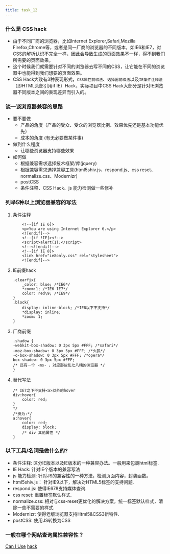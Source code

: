 ```yaml
---
title: task_12
---
```

### 什么是 CSS hack

 - 由于不同厂商的浏览器，比如Internet Explorer,Safari,Mozilla
   Firefox,Chrome等，或者是同一厂商的浏览器的不同版本，如IE6和IE7，对CSS的解析认识不完全一样，因此会导致生成的页面效果不一样，得不到我们所需要的页面效果。
 - 这个时候我们就需要针对不同的浏览器去写不同的CSS，让它能在不同的浏览器中也能得到我们想要的页面效果。
 - CSS Hack大致有3种表现形式，`CSS属性前缀法`、`选择器前缀法`以及`IE条件注释法`（即HTML头部引用if IE）Hack，实际项目中CSS Hack大部分是针对IE浏览器不同版本之间的表现差异而引入的。

### 谈一谈浏览器兼容的思路

 - 要不要做
	 - 产品的角度（产品的受众、受众的浏览器比例、效果优先还是基本功能优先）
	 - 成本的角度 (有无必要做某件事)
 - 做到什么程度
	 - 让哪些浏览器支持哪些效果
 - 如何做
	 - 根据兼容需求选择技术框架/库(jquery)
	 - 根据兼容需求选择兼容工具(html5shiv.js、respond.js、css
	   reset、normalize.css、Modernizr)
	 - postCSS
	 - 条件注释、CSS Hack、js 能力检测做一些修补

### 列举5种以上浏览器兼容的写法

 1. 条件注释
	```
		<!--[if IE 6]>
		<p>You are using Internet Explorer 6.</p>
		<![endif]-->
		<!--[if !IE]><!-->
		<script>alert(1);</script>
		<!--<![endif]-->
		<!--[if IE 8]>
		<link href="ie8only.css" rel="stylesheet">
		<![endif]-->
	```
 2. IE前缀hack
	```
	.clearfix{
		_color: blue; /*IE6*/
		*zoom:1; /*IE6 IE7*/
		color: red\9; /*IE9*/
	}
	.block{
		display: inline-block; /*IE8以下不支持*/
		*display: inline;
		*zoom: 1;
	}
	```
 3. 厂商前缀
	```
	.shadow {
	-webkit-box-shadow: 0 3px 5px #FFF; /*safari*/
	-moz-box-shadow: 0 3px 5px #FFF; /*火狐*/
	-o-box-shadow: 0 3px 5px #FFF; /*opera*/
	box-shadow: 0 3px 5px #FFF;
	/* 还有一个 -ms- ，对应那些乱七八糟的浏览器 */
	}
	```
 4. 替代写法
	```
	/* IE7之下不支持<a>以外的hover
	div:hover{
		color: red;
	}
	*/
	/*换为:*/
	a:hover{
		color: red;
		display: block;
		/* div 其他属性 */
	}
	```

### 以下工具/名词是做什么的?

 - 条件注释: 区分IE版本以及IE版本的一种兼容办法。一般用来包裹html标签.
 - IE Hack: 针对IE个版本的兼容写法
 - js 能力检测: 针对JS的兼容性的一种方法，检测页面内容，封装函数。
 - html5shiv.js： 针对IE9以下，解决对HTML5标签的支持问题.
 - respond.js: 使得IE678支持媒体查询.
 - css reset: 重置标签默认样式.
 - normalize.css: 相对与css-reset更优化的解决方案，统一标签默认样式，清除一些不需要的样式.
 - Modernizr: 使得老版浏览器支持Html5&CSS3新特性.
 - postCSS: 使用JS转换为CSS

### 一般在哪个网站查询属性兼容性？
[Can I Use][1]
[hack][2]


  [1]: http://caniuse.com/
  [2]: http://browserhacks.com/